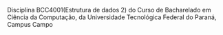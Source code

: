 Disciplina BCC4001(Estrutura de dados 2) do Curso de Bacharelado em Ciência da Computação, da Universidade Tecnológica Federal do Paraná, Campus Campo 
